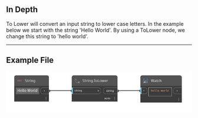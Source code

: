 ## In Depth
To Lower will convert an input string to lower case letters. In the example below we start with the string 'Hello World'. By using a ToLower node, we change this string to 'hello world'.
___
## Example File

![ToLower](./DSCore.String.ToLower_img.jpg)

